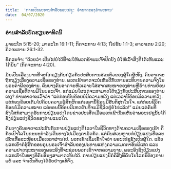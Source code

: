 ```yaml
---
title:  'ການເປັນພະຍານສຳລັບພຣະເຢຊູ: ອຳນາດຂອງຄຳພະຍານ'
date:  04/07/2020
---
```


### ອ່ານສຳລັບບົດຮຽນອາທິດນີ້
ມາຣະໂກ 5:15-20; ມາຣະໂກ 16:1-11; ກິດຈະການ 4:13; 1ໂຢຮັນ 1:1-3; ຄາລາເຕຍ 2:20; ກິດຈະການ 26:1-32.

ຂໍ້ຄວນຈຳ: “ດ້ວຍວ່າ ເປັນໄປບໍ່ໄດ້ທີ່ຈະໃຫ້ພວກຂ້າພະເຈົ້າປິດບັງ ບໍ່ໃຫ້ເວົ້າສິ່ງທີ່ໄດ້ເຫັນແລະໄດ້ຍິນ” (ກິດຈະການ 4:20).

ມັນເປັນເລື່ອງຍາກທີ່ຈະຖົກຖຽງກັນກ່ຽວກັບປະສົບການສ່ວນຕົວຂອງຜູ້ໃດຜູ້ໜຶ່ງ. ຄົນອາດຈະຖົກຖຽງເລື່ອງຄວາມເຊື່ອຂອງທ່ານ. ພວກເຂົາອາດຈະບໍ່ເຫັນດີກັບການອະທິບາຍຄວາມຈິງໃນພຣະຄຳພີຂອງທ່ານ. ຄົນບາງຄົນອາດຈະຫົວເລາະໃສ່ສາດສະໜາຂອງທ່ານຫຼືຮ້າຍທ່ານຍ້ອນຄວາມເຊື່ອທີ່ທ່ານມີໃນພຣະເຈົ້າ. ແຕ່ແມ່ນໃຜແດ່ຈະສາມາດໂຕ້ຖຽງກັບປະສົບການຂອງທ່ານເອງ? ທ່ານອາດຈະເວົ້າວ່າ “ແຕ່ກ່ອນນັັ້ນຂ້ອຍບໍ່ມີຄວາມຫວັງ ແຕ່ເວລານີ້ຂ້ອຍມີຄວາມຫວັງ. ແຕ່ກ່ອນຂ້ອຍເຕັມໄປດ້ວຍຄວາມຮູ້ສຶກຜິດແຕ່ເວລານີ້ຂ້ອຍມີສັນຕິສຸກໃນໃຈ. ແຕ່ກ່ອນຊີວິດຂ້ອຍບໍ່ມີຄວາມໝາຍ ແຕ່ຕອນນີ້ຂ້ອຍມີເຫດຜົນທີ່ຈະມີຊີີວິດຢູ່ຕໍ່ໄປແລ້ວ!” ແມ່ນແຕ່ຄົນທີ່ສົງໃສກໍ່ສາມາດຮັບການປ່ຽນແປງໂດຍຂ່າວປະເສີດເມື່ອພວກເຂົານັ້ນເຫັນວ່າພຣະເຢຊູນັ້ນໄດ້ຊົງປ່ຽນແປງຊີວິດຂອງທ່ານແນວໃດ.

ຄົນບາງຄົນອາດຈະປະສົບກັບການປ່ຽນແປງທີ່ໄວວາໃນຊີວິດທາງດ້ານຄວາມເຊື່ອຂອງເຂົາ ຄືກັບເປົາໂລໃນຂະນະກຳລັງເດີນທາງໄປເມືອງດາມັດກັດ. ແຕ່ຄົນສ່ວນຫຼາຍກໍປ່ຽນແປງເທື່ອລະເລັກເທື່ອລະໜ້ອຍເມື່ອເວລາຜ່ານໄປ. ພວກເຂົາເລີ່ມເຂົ້າໃຈວ່າ ພຣະເຢຊູຊົງເປັນຜູ້ໃດ. ແລ້ວພວກເຂົາກໍຮູ້ສຶກຂອບຄຸນພຣະເຈົ້າສຳລັບຂອງປະທານແຫ່ງຄວາມເມດຕາອັນພິເສດ ແລະ ຄວາມປາດຖະໜາຂອງພຣະອົງທີ່ຈະຊ່ວຍພວກເຂົາຈາກຄວາມບາບ. ພຣະອົງຊົງປ່ຽນແປງພວກເຮົາໃນທາງທີ່ຄົນອື່ນໆສາມາດເຫັນໄດ້. ການປ່ຽນແປງນີ້ກໍຄືສິ່ງທີ່ຄົນໃນໂລກນີ້ຕ້ອງການແທ້ ແລະ ຈຳເປັນຕ້ອງໄດ້ຮັບຢ່າງແທ້ຈິງ.